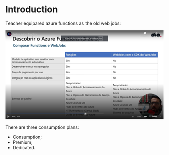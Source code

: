 # Introduction

Teacher equipared azure functions as the old web jobs:

![comparing to web jobs](images/comparing-to-web-jobs.png)

There are three consumption plans:

- Consumption;
- Premium;
- Dedicated.